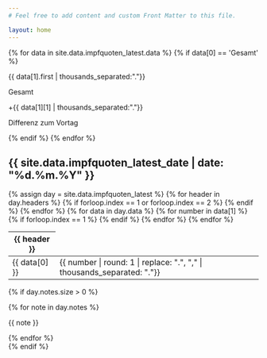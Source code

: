 ```yaml
---
# Feel free to add content and custom Front Matter to this file.

layout: home
---
```

{% for data in site.data.impfquoten_latest.data %}
{% if data[0] == 'Gesamt' %}
<div class="mt-5 flex flex-col md:flex-row">
<div class="">
<p class="text-5xl text-purple-500">
{{ data[1].first | thousands_separated:"."}}
</p>
<p class="text-gray-500">Gesamt</p>
</div>
<div class="mt-3 md:ml-5 md:mt-0">
<p class="text-5xl text-green-500">
+{{ data[1][1] | thousands_separated:"."}}
</p>
<p class="text-gray-500">Differenz zum Vortag</p>
</div>
</div>
{% endif %}
{% endfor %}
  <h2 class="mt-5 text-2xl">
    {{ site.data.impfquoten_latest_date | date: "%d.%m.%Y" }}
  </h2>
{% assign day = site.data.impfquoten_latest %}

  <table class="mt-5">
    <thead>
      <tr>
        {% for header in day.headers %}
          {% if forloop.index == 1 or forloop.index == 2 %}
          <th class="{% if forloop.first == true %}text-left{% else %}text-right{% endif %}">
           {{ header }}
          </th>
          {% endif %}
        {% endfor %}
      </tr>
    </thead>
    <tbody>
      {% for data in day.data %}
        <tr class="{% if data[0] == 'Gesamt' %}font-bold border-t-2{% else %}border-b{% endif %}">
          <td class="py-2 pr-2">
            {{ data[0] }} 
          </td>
        {% for number in data[1] %}
          {% if forloop.index == 1 %}
          <td class="py-2 text-right">
            {{ number | round: 1 | replace: ".", "," | thousands_separated: "."}}
          </td>
          {% endif %}
        {% endfor %}
        </tr>
      {% endfor %}
    </tbody>
  </table>
  
  {% if day.notes.size > 0 %}
  <div class="mt-5">
      {% for note in day.notes %}
        <p class="text-sm text-gray-500">{{ note }}</p>
      {% endfor %}
  </div>
  {% endif %}
